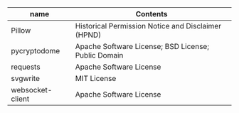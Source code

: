 | name             | Contents                                            |
| ---------------- | --------------------------------------------------- |
| Pillow           | Historical Permission Notice and Disclaimer (HPND)  |
| pycryptodome     | Apache Software License; BSD License; Public Domain |
| requests         | Apache Software License                             |
| svgwrite         | MIT License                                         |
| websocket-client | Apache Software License                             |
